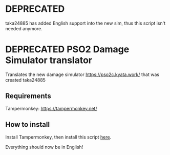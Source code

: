 # **DEPRECATED**
taka24885 has added English support into the new sim, thus this script isn't needed anymore.

# **DEPRECATED** PSO2 Damage Simulator translator
Translates the new damage simulator https://pso2c.kyata.work/ that was created taka24885

## Requirements
Tampermonkey: https://tampermonkey.net/

## How to install
Install Tampermonkey, then install this script [here](https://github.com/SynthSy/pso2-combo/raw/master/translator.user.js).

Everything should now be in English!
